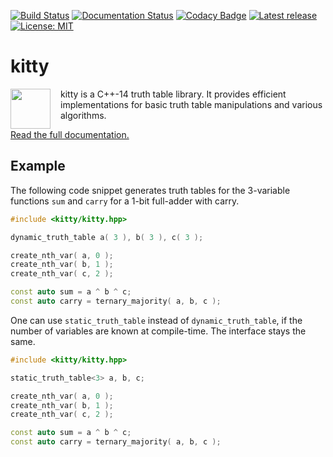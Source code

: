 [![Build Status](https://travis-ci.org/msoeken/kitty.svg?branch=master)](https://travis-ci.org/msoeken/kitty)
[![Documentation Status](https://readthedocs.org/projects/libkitty/badge/?version=latest)](http://libkitty.readthedocs.io/en/latest/?badge=latest)
[![Codacy Badge](https://api.codacy.com/project/badge/Grade/4c1fc5fbf68b48e79d9ae91a63b5af87)](https://www.codacy.com/app/msoeken/kitty?utm_source=github.com&amp;utm_medium=referral&amp;utm_content=msoeken/kitty&amp;utm_campaign=Badge_Grade)
[![Latest release](https://img.shields.io/github/release/msoeken/kitty.svg)](https://github.com/msoeken/kitty/releases)
[![License: MIT](https://img.shields.io/badge/License-MIT-yellow.svg)](https://opensource.org/licenses/MIT)

# kitty

<img src="https://cdn.rawgit.com/msoeken/kitty/master/kitty.svg" width="64" height="64" align="left" style="margin-right: 12pt" />
kitty is a C++-14 truth table library.  It provides efficient implementations for basic truth table manipulations and various algorithms.

[Read the full documentation.](http://libkitty.readthedocs.io/en/latest/?badge=latest)

## Example

The following code snippet generates truth tables for the 3-variable functions `sum` and `carry` for a 1-bit full-adder with carry.

```c++
#include <kitty/kitty.hpp>

dynamic_truth_table a( 3 ), b( 3 ), c( 3 );

create_nth_var( a, 0 );
create_nth_var( b, 1 );
create_nth_var( c, 2 );

const auto sum = a ^ b ^ c;
const auto carry = ternary_majority( a, b, c );
```

One can use `static_truth_table` instead of `dynamic_truth_table`, if the number of variables are known at compile-time.  The interface stays the same.

```c++
#include <kitty/kitty.hpp>

static_truth_table<3> a, b, c;

create_nth_var( a, 0 );
create_nth_var( b, 1 );
create_nth_var( c, 2 );

const auto sum = a ^ b ^ c;
const auto carry = ternary_majority( a, b, c );
```
